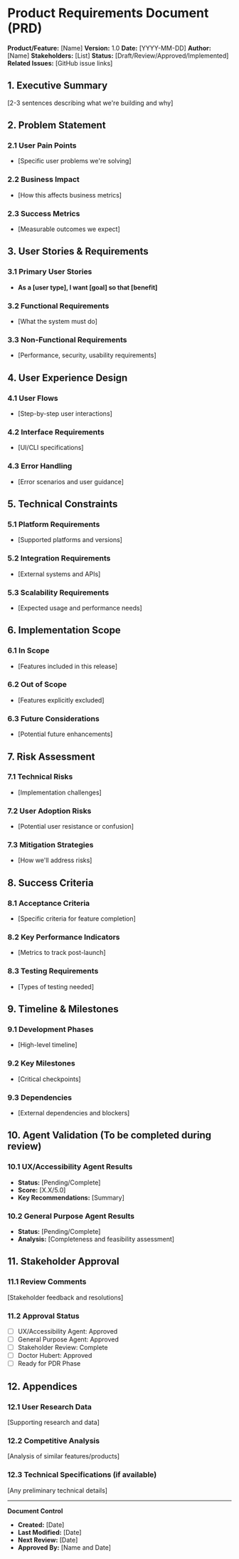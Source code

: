# Product Requirements Document (PRD)
**Product/Feature:** [Name]
**Version:** 1.0
**Date:** [YYYY-MM-DD]
**Author:** [Name]
**Stakeholders:** [List]
**Status:** [Draft/Review/Approved/Implemented]
**Related Issues:** [GitHub issue links]

## 1. Executive Summary
[2-3 sentences describing what we're building and why]

## 2. Problem Statement
### 2.1 User Pain Points
- [Specific user problems we're solving]

### 2.2 Business Impact
- [How this affects business metrics]

### 2.3 Success Metrics
- [Measurable outcomes we expect]

## 3. User Stories & Requirements
### 3.1 Primary User Stories
- **As a [user type], I want [goal] so that [benefit]**

### 3.2 Functional Requirements
- [What the system must do]

### 3.3 Non-Functional Requirements
- [Performance, security, usability requirements]

## 4. User Experience Design
### 4.1 User Flows
- [Step-by-step user interactions]

### 4.2 Interface Requirements
- [UI/CLI specifications]

### 4.3 Error Handling
- [Error scenarios and user guidance]

## 5. Technical Constraints
### 5.1 Platform Requirements
- [Supported platforms and versions]

### 5.2 Integration Requirements
- [External systems and APIs]

### 5.3 Scalability Requirements
- [Expected usage and performance needs]

## 6. Implementation Scope
### 6.1 In Scope
- [Features included in this release]

### 6.2 Out of Scope
- [Features explicitly excluded]

### 6.3 Future Considerations
- [Potential future enhancements]

## 7. Risk Assessment
### 7.1 Technical Risks
- [Implementation challenges]

### 7.2 User Adoption Risks
- [Potential user resistance or confusion]

### 7.3 Mitigation Strategies
- [How we'll address risks]

## 8. Success Criteria
### 8.1 Acceptance Criteria
- [Specific criteria for feature completion]

### 8.2 Key Performance Indicators
- [Metrics to track post-launch]

### 8.3 Testing Requirements
- [Types of testing needed]

## 9. Timeline & Milestones
### 9.1 Development Phases
- [High-level timeline]

### 9.2 Key Milestones
- [Critical checkpoints]

### 9.3 Dependencies
- [External dependencies and blockers]

## 10. Agent Validation (To be completed during review)
### 10.1 UX/Accessibility Agent Results
- **Status:** [Pending/Complete]
- **Score:** [X.X/5.0]
- **Key Recommendations:** [Summary]

### 10.2 General Purpose Agent Results
- **Status:** [Pending/Complete]
- **Analysis:** [Completeness and feasibility assessment]

## 11. Stakeholder Approval
### 11.1 Review Comments
[Stakeholder feedback and resolutions]

### 11.2 Approval Status
- [ ] UX/Accessibility Agent: Approved
- [ ] General Purpose Agent: Approved
- [ ] Stakeholder Review: Complete
- [ ] Doctor Hubert: Approved
- [ ] Ready for PDR Phase

## 12. Appendices
### 12.1 User Research Data
[Supporting research and data]

### 12.2 Competitive Analysis
[Analysis of similar features/products]

### 12.3 Technical Specifications (if available)
[Any preliminary technical details]

---
**Document Control**
- **Created:** [Date]
- **Last Modified:** [Date]
- **Next Review:** [Date]
- **Approved By:** [Name and Date]
